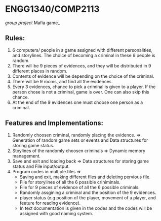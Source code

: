# ENGG1340/COMP2113
_group project_ Mafia game_

## Rules:
1. 6 computers/ people in a game assigned with different personalities, and storylines. The choice of becoming a criminal in these 6 people is random.
2. There will be 9 pieces of evidences, and they will be distributed in 9 different places in random.
3. Contents of evidence will be depending on the choice of the criminal.
4. There will be 9 rooms, and find all the evidences. 
5. Every 3 evidences, chance to pick a criminal is given to a player. If the person chose is not a criminal, game is over. One can also skip this chance.
6. At the end of the 9 evidences one must choose one person as a criminal. 

## Features and Implementations:
1. Randomly choosen criminal, randomly placing the evidence. => Generation of random game sets or events and Data structures for storing game status.
2. Stoylines of the randomly choosen criminals => Dynamic memory management.
3. Save and exit and loading back => Data structures for storing game status and File input/output.
4. Program codes in multiple files =>
   - Saving and exit, making different files and deleting pervious file.
   - File for storylines of all the 6 possible criniminals. 
   - File for 9 pieces of evidence of all the 6 possible criminals.
   - Randomly assgining a criminal and the position of the 9 evidences.
   - player status (e.g position of the player, movement of a player, and feature for reading evidence). 
   - In text documentation is given in the codes and the codes will be assigned with good naming system. 

